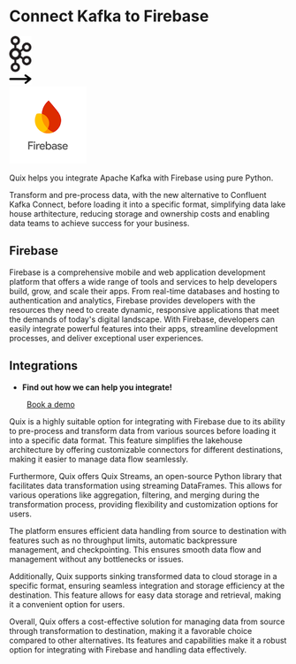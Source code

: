 # Connect Kafka to Firebase

<div class="connect-images cards blog-grid-card" markdown>
<div>
<img src="../images/kafka_logo.png" width="40px" />
</div>
<div>
<img src="../images/arrow.svg" width="40px" />
</div>
<div>
<img src="./images/firebase_1.jpg" />
</div>
</div>

Quix helps you integrate Apache Kafka with Firebase using pure Python.

Transform and pre-process data, with the new alternative to Confluent Kafka Connect, before loading it into a specific format, simplifying data lake house arthitecture, reducing storage and ownership costs and enabling data teams to achieve success for your business.

## Firebase

Firebase is a comprehensive mobile and web application development platform that offers a wide range of tools and services to help developers build, grow, and scale their apps. From real-time databases and hosting to authentication and analytics, Firebase provides developers with the resources they need to create dynamic, responsive applications that meet the demands of today's digital landscape. With Firebase, developers can easily integrate powerful features into their apps, streamline development processes, and deliver exceptional user experiences.

## Integrations

<div class="grid cards" markdown>

- __Find out how we can help you integrate!__

    <a class="md-button md-button--primary" href="https://share.hsforms.com/1iW0TmZzKQMChk0lxd_tGiw4yjw2?__hstc=175542013.2303933fbd746c0ac86d9ccbe9bc9100.1728383268831.1729603416735.1729620918855.31&__hssc=175542013.1.1729620918855&__hsfp=2132701734" target="_blank" style="margin:.5rem;">Book a demo</a>

</div>


Quix is a highly suitable option for integrating with Firebase due to its ability to pre-process and transform data from various sources before loading it into a specific data format. This feature simplifies the lakehouse architecture by offering customizable connectors for different destinations, making it easier to manage data flow seamlessly.

Furthermore, Quix offers Quix Streams, an open-source Python library that facilitates data transformation using streaming DataFrames. This allows for various operations like aggregation, filtering, and merging during the transformation process, providing flexibility and customization options for users.

The platform ensures efficient data handling from source to destination with features such as no throughput limits, automatic backpressure management, and checkpointing. This ensures smooth data flow and management without any bottlenecks or issues.

Additionally, Quix supports sinking transformed data to cloud storage in a specific format, ensuring seamless integration and storage efficiency at the destination. This feature allows for easy data storage and retrieval, making it a convenient option for users.

Overall, Quix offers a cost-effective solution for managing data from source through transformation to destination, making it a favorable choice compared to other alternatives. Its features and capabilities make it a robust option for integrating with Firebase and handling data effectively.

